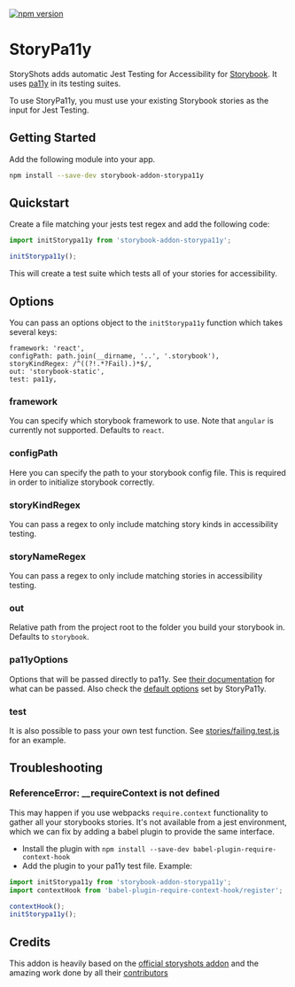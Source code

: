 [![npm version](https://badge.fury.io/js/storybook-addon-storypa11y.svg)](https://badge.fury.io/js/storybook-addon-storypa11y)
# StoryPa11y

StoryShots adds automatic Jest Testing for Accessibility for [Storybook](https://storybook.js.org/). It uses [pa11y](http://pa11y.org/) in its testing suites.


To use StoryPa11y, you must use your existing Storybook stories as the input for Jest Testing.

## Getting Started

Add the following module into your app.

```sh
npm install --save-dev storybook-addon-storypa11y
```

## Quickstart

Create a file matching your jests test regex and add the following code:
```js
import initStorypa11y from 'storybook-addon-storypa11y';

initStorypa11y();
```

This will create a test suite which tests all of your stories for accessibility.

## Options

You can pass an options object to the `initStorypa11y` function which takes several keys:
```
framework: 'react',
configPath: path.join(__dirname, '..', '.storybook'),
storyKindRegex: /^((?!.*?Fail).)*$/,
out: 'storybook-static',
test: pa11y,
```
### framework
You can specify which storybook framework to use. Note that `angular` is currently not supported. Defaults to `react`.

### configPath
Here you can specify the path to your storybook config file. This is required in order to initialize storybook correctly.

### storyKindRegex
You can pass a regex to only include matching story kinds in accessibility testing.

### storyNameRegex
You can pass a regex to only include matching stories in accessibility testing.

### out
Relative path from the project root to the folder you build your storybook in. Defaults to `storybook`.

### pa11yOptions
Options that will be passed directly to pa11y. See [their documentation](https://github.com/pa11y/pa11y#configuration) for what can be passed. Also check the [default options](https://github.com/tobilen/storybook-addon-storypa11y/blob/master/src/api/ensureOptionsDefaults.js#L31) set by StoryPa11y.

### test
It is also possible to pass your own test function. See [stories/failing.test.js](stories/failing.test.js) for an example.

## Troubleshooting

### ReferenceError: __requireContext is not defined
This may happen if you use webpacks `require.context` functionality to gather all your storybooks stories. It's not available from a jest environment, which we can fix by adding a babel plugin to provide the same interface. 
* Install the plugin with `npm install --save-dev babel-plugin-require-context-hook`
* Add the plugin to your pa11y test file. Example:
```js
import initStorypa11y from 'storybook-addon-storypa11y';
import contextHook from 'babel-plugin-require-context-hook/register';

contextHook();
initStorypa11y();
```


## Credits

This addon is heavily based on the [official storyshots addon](https://github.com/storybooks/storybook/tree/next/addons/storyshots/storyshots-core) and the amazing work done by all their [contributors](https://github.com/storybooks/storybook/graphs/contributors)
